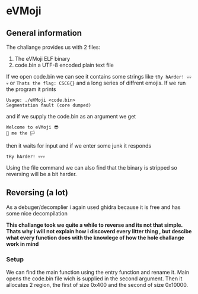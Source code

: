 # eVMoji
## General information

The challange provides us with 2 files:
1. The eVMoji ELF binary
2. code.bin a UTF-8 encoded plain text file

If we open code.bin we can see it contains some strings like `tRy hArder! 💀💀💀` or `Thats the flag: CSCG{}` and a long series of
diffrent emojis. If we run the program it prints
````
Usage: ./eVMoji <code.bin>
Segmentation fault (core dumped)
````
and if we supply the code.bin as an argument we get
````
Welcome to eVMoji 😎
🤝 me the 🏳️
````
then it waits for input and if we enter some junk it responds
````
tRy hArder! 💀💀💀
````
Using the file command we can also find that the binary is stripped so reversing will be a bit harder.

## Reversing (a lot)
As a debuger/decomplier i again used ghidra because it is free and has some nice decompilation

**This challange took we quite a while to reverse and its not that simple. Thats why i will not explain how i discoverd every litter thing
, but descibe what every function does with the knowlege of how the hole challange work in mind**

### Setup
We can find the main function using the entry function and rename it. Main opens the code.bin file wich is supplied in the second argument.
Then it allocates 2 region, the first of size 0x400 and the second of size 0x10000.


